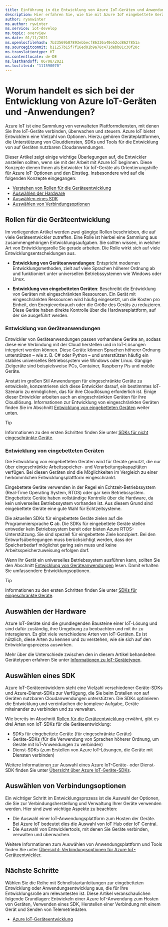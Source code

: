 ```yaml
---
title: Einführung in die Entwicklung von Azure IoT-Geräten und Anwendungen
description: Hier erfahren Sie, wie Sie mit Azure IoT eingebettete Geräte entwickeln und gerätefähige Cloudanwendungen erstellen.
author: ryanwinter
ms.author: rywinter
ms.service: iot-develop
ms.topic: overview
ms.date: 01/11/2021
ms.openlocfilehash: 7b23569b07893ebbecf86336a40e52cd8627851a
ms.sourcegitcommit: b11257b15f7f16ed01b9a78c471debb81c30f20c
ms.translationtype: HT
ms.contentlocale: de-DE
ms.lasthandoff: 06/08/2021
ms.locfileid: "111590070"
---
```

# <a name="what-is-azure-iot-device-and-application-development"></a>Worum handelt es sich bei der Entwicklung von Azure IoT-Geräten und -Anwendungen?

Azure IoT ist eine Sammlung von verwalteten Plattformdiensten, mit denen Sie Ihre IoT-Geräte verbinden, überwachen und steuern. Azure IoT bietet Entwicklern eine Vielzahl von Optionen. Hierzu gehören Geräteplattformen, die Unterstützung von Clouddiensten, SDKs und Tools für die Entwicklung von auf Geräten nutzbaren Cloudanwendungen.

Dieser Artikel zeigt einige wichtige Überlegungen auf, die Entwickler anstellen sollten, wenn sie mit der Arbeit mit Azure IoT beginnen. Diese Konzepte dienen Ihnen als Entwickler für IoT-Geräte als Orientierungshilfe für Azure IoT-Optionen und den Einstieg. Insbesondere wird auf die folgenden Konzepte eingegangen:
- [Verstehen von Rollen für die Geräteentwicklung](#device-development-roles)
- [Auswählen der Hardware](#choosing-your-hardware)
- [Auswählen eines SDK](#choosing-an-sdk)
- [Auswählen von Verbindungsoptionen](#selecting-connection-options)

## <a name="device-development-roles"></a>Rollen für die Geräteentwicklung
Im vorliegenden Artikel werden zwei gängige Rollen beschrieben, die auf viele Geräteentwickler zutreffen. Eine Rolle ist hierbei eine Sammlung aus zusammengehörigen Entwicklungsaufgaben. Sie sollten wissen, in welcher Art von Entwicklungsrolle Sie gerade arbeiten. Die Rolle wirkt sich auf viele Entwicklungsentscheidungen aus.

* **Entwicklung von Geräteanwendungen**: Entspricht modernen Entwicklungsmethoden, zielt auf viele Sprachen höherer Ordnung ab und funktioniert unter universellen Betriebssystemen wie Windows oder Linux.

* **Entwicklung von eingebetteten Geräten**: Beschreibt die Entwicklung von Geräten mit eingeschränkten Ressourcen. Ein Gerät mit eingeschränkten Ressourcen wird häufig eingesetzt, um die Kosten pro Einheit, den Energieverbrauch oder die Größe des Geräts zu reduzieren. Diese Geräte haben direkte Kontrolle über die Hardwareplattform, auf der sie ausgeführt werden.

### <a name="device-application-development"></a>Entwicklung von Geräteanwendungen
Entwickler von Geräteanwendungen passen vorhandene Geräte an, sodass diese eine Verbindung mit der Cloud herstellen und in IoT-Lösungen integriert werden können. Diese Geräte können Sprachen höherer Ordnung unterstützen – wie z. B. C# oder Python – und unterstützen häufig ein stabiles universelles Betriebssystem wie Windows oder Linux. Gängige Zielgeräte sind beispielsweise PCs, Container, Raspberry Pis und mobile Geräte. 

Anstatt im großen Stil Anwendungen für eingeschränkte Geräte zu entwickeln, konzentrieren sich diese Entwickler darauf, ein bestimmtes IoT-Szenario zu ermöglichen, das für ihre Cloudlösung erforderlich ist. Einige dieser Entwickler arbeiten auch an eingeschränkten Geräten für ihre Cloudlösung. Informationen zur Entwicklung von eingeschränkten Geräten finden Sie im Abschnitt [Entwicklung von eingebetteten Geräten](#embedded-device-development) weiter unten.

> [!TIP]
> Informationen zu den ersten Schritten finden Sie unter [SDKs für nicht eingeschränkte Geräte](about-iot-sdks.md#unconstrained-device-sdks).

### <a name="embedded-device-development"></a>Entwicklung von eingebetteten Geräten
Die Entwicklung von eingebetteten Geräten wird für Geräte genutzt, die nur über eingeschränkte Arbeitsspeicher- und Verarbeitungskapazitäten verfügen. Bei diesen Geräten sind die Möglichkeiten im Vergleich zu einer herkömmlichen Entwicklungsplattform eingeschränkt.

Eingebettete Geräte verwenden in der Regel ein Echtzeit-Betriebssystem (Real-Time Operating System, RTOS) oder gar kein Betriebssystem. Eingebettete Geräte haben vollständige Kontrolle über die Hardware, da kein universelles Betriebssystem vorhanden ist. Aus diesem Grund sind eingebettete Geräte eine gute Wahl für Echtzeitsysteme.

Die aktuellen SDKs für eingebettete Geräte zielen auf die Programmiersprache **C** ab. Die SDKs für eingebettete Geräte stellen entweder kein Betriebssystem bereit oder bieten Azure RTOS-Unterstützung. Sie sind speziell für eingebettete Ziele konzipiert. Bei den Entwurfsüberlegungen muss berücksichtigt werden, dass der Speicherbedarf möglichst gering sein muss und keine Arbeitsspeicherzuweisung erfolgen darf.

Wenn Ihr Gerät ein universelles Betriebssystem ausführen kann, sollten Sie den Abschnitt [Entwicklung von Geräteanwendungen](#device-application-development) lesen. Damit erhalten Sie umfassendere Entwicklungsoptionen.

> [!TIP]
> Informationen zu den ersten Schritten finden Sie unter [SDKs für eingeschränkte Geräte](about-iot-sdks.md#constrained-device-sdks).

## <a name="choosing-your-hardware"></a>Auswählen der Hardware
Azure IoT-Geräte sind die grundlegenden Bausteine einer IoT-Lösung und sind dafür zuständig, ihre Umgebung zu beobachten und mit ihr zu interagieren. Es gibt viele verschiedene Arten von IoT-Geräten. Es ist nützlich, diese Arten zu kennen und zu verstehen, wie sie sich auf den Entwicklungsprozess auswirken.

Mehr über die Unterschiede zwischen den in diesem Artikel behandelten Gerätetypen erfahren Sie unter [Informationen zu IoT-Gerätetypen](concepts-iot-device-types.md).

## <a name="choosing-an-sdk"></a>Auswählen eines SDK
Azure IoT-Geräteentwicklern steht eine Vielzahl verschiedener Geräte-SDKs und Azure-Dienst-SDKs zur Verfügung, die Sie beim Erstellen von auf Geräten nutzbaren Cloudanwendungen unterstützen. Die SDKs optimieren die Entwicklung und vereinfachen die komplexe Aufgabe, Geräte miteinander zu verbinden und zu verwalten. 

Wie bereits im Abschnitt [Rollen für die Geräteentwicklung](#device-development-roles) erwähnt, gibt es drei Arten von IoT-SDKs für die Geräteentwicklung:
- SDKs für eingebettete Geräte (für eingeschränkte Geräte)
- Geräte-SDKs (für die Verwendung von Sprachen höherer Ordnung, um Geräte mit IoT-Anwendungen zu verbinden)
- Dienst-SDKs (zum Erstellen von Azure IoT-Lösungen, die Geräte mit Diensten verbinden)

Weitere Informationen zur Auswahl eines Azure IoT-Geräte- oder Dienst-SDK finden Sie unter [Übersicht über Azure IoT-Geräte-SDKs](about-iot-sdks.md).

## <a name="selecting-connection-options"></a>Auswählen von Verbindungsoptionen
Ein wichtiger Schritt im Entwicklungsprozess ist die Auswahl der Optionen, die Sie zur Verbindungsherstellung und Verwaltung Ihrer Geräte verwenden werden. Hier sind zwei wichtige Aspekte zu beachten:
- Die Auswahl einer IoT-Anwendungsplattform zum Hosten der Geräte. Bei Azure IoT bedeutet dies die Auswahl von IoT Hub oder IoT Central.
- Die Auswahl von Entwicklertools, mit denen Sie Geräte verbinden, verwalten und überwachen.

Weitere Informationen zum Auswählen von Anwendungsplattform und Tools finden Sie unter [Übersicht: Verbindungsoptionen für Azure IoT-Geräteentwickler](concepts-overview-connection-options.md).

## <a name="next-steps"></a>Nächste Schritte
Wählen Sie die Reihe mit Schnellstartanleitungen zur eingebetteten Entwicklung oder Anwendungsentwicklung aus, die für Ihre Entwicklungsrolle am relevantesten ist. Diese Artikel veranschaulichen folgende Grundlagen: Entwickeln einer Azure IoT-Anwendung zum Hosten von Geräten, Verwenden eines SDK, Herstellen einer Verbindung mit einem Gerät und Senden von Telemetriedaten.  
- [Azure IoT-Geräteentwicklung](index.yml)
